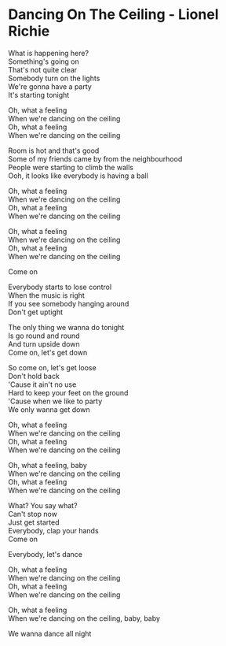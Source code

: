 # Dancing On The Ceiling - Lionel Richie

What is happening here?\
Something's going on\
That's not quite clear\
Somebody turn on the lights\
We're gonna have a party\
It's starting tonight

Oh, what a feeling\
When we're dancing on the ceiling\
Oh, what a feeling\
When we're dancing on the ceiling

Room is hot and that's good\
Some of my friends came by from the neighbourhood\
People were starting to climb the walls\
Ooh, it looks like everybody is having a ball

Oh, what a feeling\
When we're dancing on the ceiling\
Oh, what a feeling\
When we're dancing on the ceiling

Oh, what a feeling\
When we're dancing on the ceiling\
Oh, what a feeling\
When we're dancing on the ceiling

Come on

Everybody starts to lose control\
When the music is right\
If you see somebody hanging around\
Don't get uptight

The only thing we wanna do tonight\
Is go round and round\
And turn upside down\
Come on, let's get down

So come on, let's get loose\
Don't hold back\
'Cause it ain't no use\
Hard to keep your feet on the ground\
'Cause when we like to party\
We only wanna get down

Oh, what a feeling\
When we're dancing on the ceiling\
Oh, what a feeling\
When we're dancing on the ceiling

Oh, what a feeling, baby\
When we're dancing on the ceiling\
Oh, what a feeling\
When we're dancing on the ceiling

What? You say what?\
Can't stop now\
Just get started\
Everybody, clap your hands\
Come on

Everybody, let's dance

Oh, what a feeling\
When we're dancing on the ceiling\
Oh, what a feeling\
When we're dancing on the ceiling

Oh, what a feeling\
When we're dancing on the ceiling, baby, baby

We wanna dance all night
